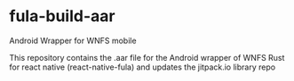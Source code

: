 # fula-build-aar
Android Wrapper for WNFS mobile

This repository contains the .aar file for the Android wrapper of WNFS Rust for react native (react-native-fula) and updates the jitpack.io library repo